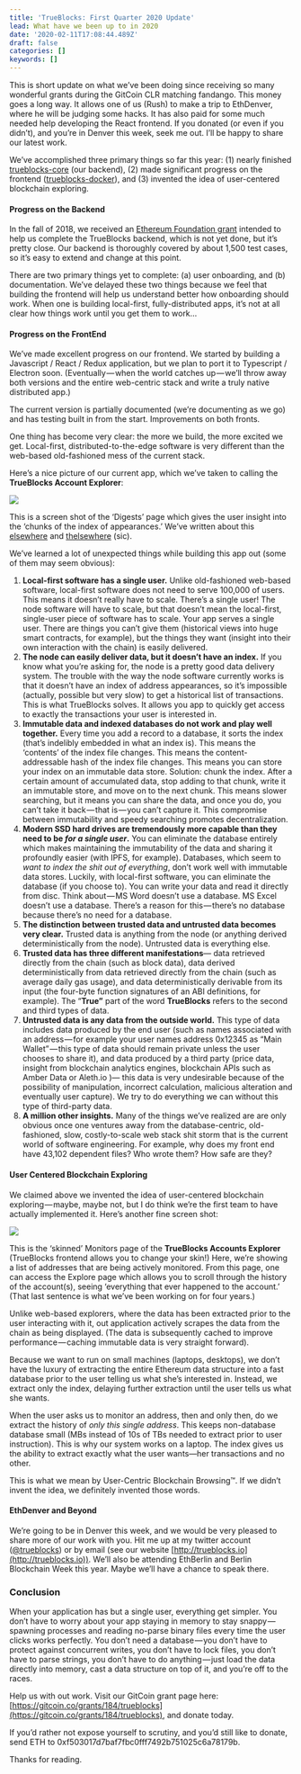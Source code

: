 ```yaml
---
title: 'TrueBlocks: First Quarter 2020 Update'
lead: What have we been up to in 2020
date: '2020-02-11T17:08:44.489Z'
draft: false
categories: []
keywords: []
---
```


This is short update on what we’ve been doing since receiving so many wonderful grants during the GitCoin CLR matching fandango. This money goes a long way. It allows one of us (Rush) to make a trip to EthDenver, where he will be judging some hacks. It has also paid for some much needed help developing the React frontend. If you donated (or even if you didn’t), and you’re in Denver this week, seek me out. I’ll be happy to share our latest work.

We’ve accomplished three primary things so far this year: (1) nearly finished [trueblocks-core](http://github.com/Great-Hill-Corporation/trueblocks-core) (our backend), (2) made significant progress on the frontend ([trueblocks-docker](https://github.com/Great-Hill-Corporation/trueblocks-docker)), and (3) invented the idea of user-centered blockchain exploring.

#### Progress on the Backend

In the fall of 2018, we received an [Ethereum Foundation grant](https://bitcoinist.com/trueblocks-ethereum-foundation-grant/) intended to help us complete the TrueBlocks backend, which is not yet done, but it’s pretty close. Our backend is thoroughly covered by about 1,500 test cases, so it’s easy to extend and change at this point.

There are two primary things yet to complete: (a) user onboarding, and (b) documentation. We’ve delayed these two things because we feel that building the frontend will help us understand better how onboarding should work. When one is building local-first, fully-distributed apps, it’s not at all clear how things work until you get them to work…

#### Progress on the FrontEnd

We’ve made excellent progress on our frontend. We started by building a Javascript / React / Redux application, but we plan to port it to Typescript / Electron soon. (Eventually — when the world catches up — we’ll throw away both versions and the entire web-centric stack and write a truly native distributed app.)

The current version is partially documented (we’re documenting as we go) and has testing built in from the start. Improvements on both fronts.

One thing has become very clear: the more we build, the more excited we get. Local-first, distributed-to-the-edge software is very different than the web-based old-fashioned mess of the current stack.

Here’s a nice picture of our current app, which we’ve taken to calling the **TrueBlocks Account Explorer**:

![](/blog/medium-posts/img/036-TrueBlocks-First-Quarter-2020-Update-001.png)

This is a screen shot of the ‘Digests’ page which gives the user insight into the ‘chunks of the index of appearances.’ We’ve written about this [elsewhere](https://medium.com/@tjayrush/indexing-addresses-on-the-ethereum-blockchain-5c0806161eb9) and [thelsewhere](https://medium.com/@tjayrush) (sic).

We’ve learned a lot of unexpected things while building this app out (some of them may seem obvious):

1.  **Local-first software has a single user.** Unlike old-fashioned web-based software, local-first software does not need to serve 100,000 of users. This means it doesn’t really have to scale. There’s a single user! The node software will have to scale, but that doesn’t mean the local-first, single-user piece of software has to scale. Your app serves a single user. There are things you can’t give them (historical views into huge smart contracts, for example), but the things they want (insight into their own interaction with the chain) is easily delivered.
2.  **The node can easily deliver data, but it doesn’t have an index.** If you know what you’re asking for, the node is a pretty good data delivery system. The trouble with the way the node software currently works is that it doesn’t have an index of address appearances, so it’s impossible (actually, possible but very slow) to get a historical list of transactions. This is what TrueBlocks solves. It allows you app to quickly get access to exactly the transactions your user is interested in.
3.  **Immutable data and indexed databases do not work and play well together.** Every time you add a record to a database, it sorts the index (that’s indelibly embedded in what an index is). This means the ‘contents’ of the index file changes. This means the content-addressable hash of the index file changes. This means you can store your index on an immutable data store. Solution: chunk the index. After a certain amount of accumulated data, stop adding to that chunk, write it an immutable store, and move on to the next chunk. This means slower searching, but it means you can share the data, and once you do, you can’t take it back — that is — you can’t capture it. This compromise between immutability and speedy searching promotes decentralization.
4.  **Modern SSD hard drives are tremendously more capable than they need to be _for a single user_.** You can eliminate the database entirely which makes maintaining the immutability of the data and sharing it profoundly easier (with IPFS, for example). Databases, which seem to _want to index the shit out of everything_, don’t work well with immutable data stores. Luckily, with local-first software, you can eliminate the database (if you choose to). You can write your data and read it directly from disc. Think about — MS Word doesn’t use a database. MS Excel doesn’t use a database. There’s a reason for this — there’s no database because there’s no need for a database.
5.  **The distinction between trusted data and untrusted data becomes very clear.** Trusted data is anything from the node (or anything derived deterministically from the node). Untrusted data is everything else.
6.  **Trusted data has three different manifestations**— data retrieved directly from the chain (such as block data), data derived deterministically from data retrieved directly from the chain (such as average daily gas usage), and data deterministically derivable from its input (the four-byte function signatures of an ABI definitions, for example). The “**True”** part of the word **TrueBlocks** refers to the second and third types of data.
7.  **Untrusted data is any data from the outside world.** This type of data includes data produced by the end user (such as names associated with an address — for example your user names address 0x12345 as “Main Wallet” — this type of data should remain private unless the user chooses to share it), and data produced by a third party (price data, insight from blockchain analytics engines, blockchain APIs such as Amber Data or Aleth.io )— this data is very undesirable because of the possibility of manipulation, incorrect calculation, malicious alteration and eventually user capture). We try to do everything we can without this type of third-party data.
8.  **A million other insights.** Many of the things we’ve realized are are only obvious once one ventures away from the database-centric, old-fashioned, slow, costly-to-scale web stack shit storm that is the current world of software engineering. For example, why does my front end have 43,102 dependent files? Who wrote them? How safe are they?

#### User Centered Blockchain Exploring

We claimed above we invented the idea of user-centered blockchain exploring — maybe, maybe not, but I do think we’re the first team to have actually implemented it. Here’s another fine screen shot:

![](/blog/medium-posts/img/036-TrueBlocks-First-Quarter-2020-Update-002.png)

This is the ‘skinned’ Monitors page of the **TrueBlocks Accounts Explorer** (TrueBlocks frontend allows you to change your skin!) Here, we’re showing a list of addresses that are being actively monitored. From this page, one can access the Explore page which allows you to scroll through the history of the account(s), seeing ‘everything that ever happened to the account.’ (That last sentence is what we’ve been working on for four years.)

Unlike web-based explorers, where the data has been extracted prior to the user interacting with it, out application actively scrapes the data from the chain as being displayed. (The data is subsequently cached to improve performance — caching immutable data is very straight forward).

Because we want to run on small machines (laptops, desktops), we don’t have the luxury of extracting the entire Ethereum data structure into a fast database prior to the user telling us what she’s interested in. Instead, we extract only the index, delaying further extraction until the user tells us what she wants.

When the user asks us to monitor an address, then and only then, do we extract the history of _only this single address_. This keeps non-database database small (MBs instead of 10s of TBs needed to extract prior to user instruction). This is why our system works on a laptop. The index gives us the ability to extract exactly what the user wants—her transactions and no other.

This is what we mean by User-Centric Blockchain Browsing™. If we didn’t invent the idea, we definitely invented those words.

#### EthDenver and Beyond

We’re going to be in Denver this week, and we would be very pleased to share more of our work with you. Hit me up at my twitter account ([@trueblocks](http://twitter.com/@trueblocks)) or by email (see our website [http://trueblocks.io](http://trueblocks.io)). We’ll also be attending EthBerlin and Berlin Blockchain Week this year. Maybe we’ll have a chance to speak there.

### Conclusion

When your application has but a single user, everything get simpler. You don’t have to worry about your app staying in memory to stay snappy — spawning processes and reading no-parse binary files every time the user clicks works perfectly. You don’t need a database — you don’t have to protect against concurrent writes, you don’t have to lock files, you don’t have to parse strings, you don’t have to do anything — just load the data directly into memory, cast a data structure on top of it, and you’re off to the races.

Help us with out work. Visit our GitCoin grant page here: [https://gitcoin.co/grants/184/trueblocks](https://gitcoin.co/grants/184/trueblocks), and donate today.

If you’d rather not expose yourself to scrutiny, and you’d still like to donate, send ETH to 0xf503017d7baf7fbc0fff7492b751025c6a78179b.

Thanks for reading.
